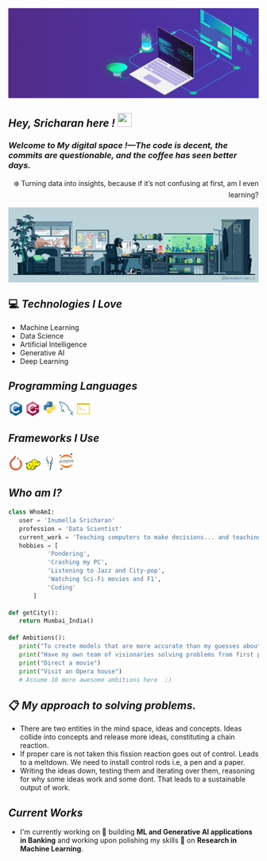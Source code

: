 <img src = 'git_intro_pc.gif' alt = 'pc-gif' align='center'/>

## ***Hey, Sricharan here !  <img src="https://media.giphy.com/media/hvRJCLFzcasrR4ia7z/giphy.gif" width="28px" height="28px">***

### ***Welcome to My digital space !—The code is decent, the commits are questionable, and the coffee has seen better days.***

<div style="text-align: right"> ❄️ Turning data into insights, because if it’s not confusing at first, am I even learning?</div><br>

<img src = 'git_int_4.gif' alt = 'intro-gif' align='center'/>

## :computer: ***Technologies I Love***

* Machine Learning
* Data Science
* Artificial Intelligence
* Generative AI
* Deep Learning

## ***Programming Languages***
<img src = 'https://github.com/inumella-sricharan/inumella-sricharan/blob/main/c-original.svg' width='30'/> <img src = 'https://github.com/inumella-sricharan/inumella-sricharan/blob/main/cpp.svg' width='30'/> <img src = 'https://github.com/inumella-sricharan/inumella-sricharan/blob/main/python.svg' height='30'/>  <img src = 'https://github.com/inumella-sricharan/inumella-sricharan/blob/main/sql.svg' width='30'/> <img src = 'https://github.com/inumella-sricharan/inumella-sricharan/blob/main/shell-svgrepo-com.svg' width='30'/>
 
## ***Frameworks I Use***
<img src = 'https://github.com/inumella-sricharan/inumella-sricharan/blob/main/pytorch-icon.svg' width='30'/> <img src = 'https://github.com/inumella-sricharan/inumella-sricharan/blob/main/hadoop.svg' width='30'/> <img src = 'https://github.com/inumella-sricharan/inumella-sricharan/blob/main/impala-svgrepo-com.svg' height='30'/>  <img src = 'https://github.com/inumella-sricharan/inumella-sricharan/blob/main/Jupyter_logo.svg' width='30'/> 
 
 ## ***Who am I?***
 ```python
 class WhoAmI:
	user = 'Inumella Sricharan'
	profession = 'Data Scientist'
	current_work = 'Teaching computers to make decisions... and teaching myself to make sense of the decisions they just made.'
	hobbies = [
			'Pondering',
			'Crashing my PC',
			'Listening to Jazz and City-pop',
			'Watching Sci-Fi movies and F1',
			'Coding'
		]

def getCity():
	return Mumbai_India()

def Ambitions():
	print("To create models that are more accurate than my guesses about the weather.")
	print("Have my own team of visionaries solving problems from first principles and with elegance.")
	print("Direct a movie")
	print("Visit an Opera house")
	# Assume 10 more awesome ambitions here  ;)

 ```
## 📋 ***My approach to solving problems.***
* There are two entities in the mind space, ideas and concepts. Ideas collide into concepts and release more ideas, constituting a chain reaction.
* If proper care is not taken this fission reaction goes out of control. Leads to a meltdown. We need to install control rods i.e, a pen and a paper.
* Writing the ideas down, testing them and iterating over them, reasoning for why some ideas work and some dont. That leads to a sustainable output of work.

 
## ***Current Works***
 * I'm currently working on 🔭 building **ML and Generative AI applications in Banking** and working upon polishing my skills 🌱 on **Research in Machine Learning**.
